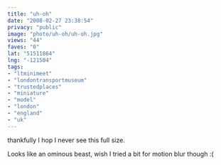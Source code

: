 ```yaml
---
title: "uh-oh"
date: "2008-02-27 23:38:54"
privacy: "public"
image: "photo/uh-oh/uh-oh.jpg"
views: "44"
faves: "0"
lat: "51511864"
lng: "-121504"
tags:
- "ltminimeet"
- "londontransportmuseum"
- "trustedplaces"
- "miniature"
- "model"
- "london"
- "england"
- "uk"
---
```

thankfully I hop I never see this full size.

Looks like an ominous beast, wish I tried a bit for motion blur though :(
